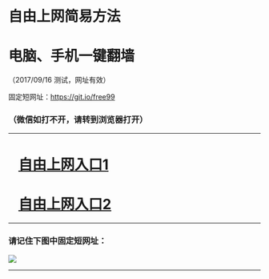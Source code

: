 ﻿# 自由上网简易方法

# 电脑、手机一键翻墙

（2017/09/16 测试，网址有效）

固定短网址：https://git.io/free99

### （微信如打不开，请转到浏览器打开）


***





# &nbsp;&nbsp; <a href="http://ft56442692.fwq-tz1003.online/fwqtz01.html?t=09160012654 " target="_blank">自由上网入口1</a>
# &nbsp;&nbsp; <a href="http://ft1351023568.fwq-tz1004.online/fwqtz02.html?t=091600118359 " target="_blank">自由上网入口2</a>
***

### 请记住下图中固定短网址：

<img src="https://s3-us-west-2.amazonaws.com/fwq-1001/yjfq-20170905okok.png" /> 


***

